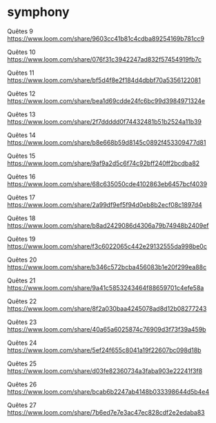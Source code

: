 # symphony
Quêtes 9
https://www.loom.com/share/9603cc41b81c4cdba89254169b781cc9

Quêtes 10
https://www.loom.com/share/076f31c3942247ad832f57454919fb7c

Quêtes 11
https://www.loom.com/share/bf5d4f8e2f184d4dbbf70a5356122081

Quêtes 12
https://www.loom.com/share/bea1d69cdde24fc6bc99d3984971324e

Quêtes 13
https://www.loom.com/share/2f7ddddd0f74432481b51b2524a11b39

Quêtes 14
https://www.loom.com/share/b8e668b59d8145c0892f453309477d81

Quêtes 15
https://www.loom.com/share/9af9a2d5c6f74c92bff240ff2bcdba82

Quêtes 16
https://www.loom.com/share/68c635050cde4102863eb6457bcf4039

Quêtes 17
https://www.loom.com/share/2a99df9ef5f94d0eb8b2ecf08c1897d4

Quêtes 18
https://www.loom.com/share/b8ad2429086d4306a79b74948b2409ef

Quêtes 19
https://www.loom.com/share/f3c6022065c442e29132555da998be0c

Quêtes 20
https://www.loom.com/share/b346c572bcba456083b1e20f299ea88c

Quêtes 21
https://www.loom.com/share/9a41c5853243464f88659701c4efe58a

Quêtes 22
https://www.loom.com/share/8f2a030baa4245078ad8d12b08277243

Quêtes 23
https://www.loom.com/share/40a65a6025874c76909d3f73f39a459b

Quêtes 24
https://www.loom.com/share/5ef24f655c8041a19f22607bc098d18b

Quêtes 25
https://www.loom.com/share/d03fe82360734a3faba903e22241f3f8

Quêtes 26
https://www.loom.com/share/bcab6b2247ab4148b033398644d5b4e4

Quêtes 27
https://www.loom.com/share/7b6ed7e7e3ac47ec828cdf2e2edaba83
